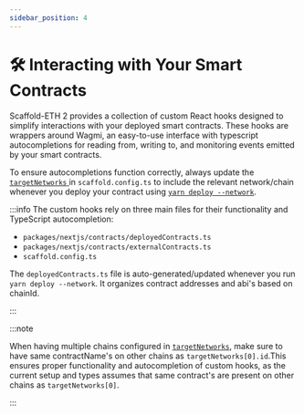 ```yaml
---
sidebar_position: 4
---
```


# 🛠 Interacting with Your Smart Contracts

Scaffold-ETH 2 provides a collection of custom React hooks designed to simplify interactions with your deployed smart contracts. These hooks are wrappers around Wagmi, an easy-to-use interface with typescript autocompletions for reading from, writing to, and monitoring events emitted by your smart contracts.

To ensure autocompletions function correctly, always update the [`targetNetworks` ](/deploying/deploy-nextjs-app#--targetnetworks) in `scaffold.config.ts` to include the relevant network/chain whenever you deploy your contract using [`yarn deploy --network`](/deploying/deploy-smart-contracts#3-deploy-your-smart-contracts).

:::info
The custom hooks rely on three main files for their functionality and TypeScript autocompletion:

- `packages/nextjs/contracts/deployedContracts.ts`
- `packages/nextjs/contracts/externalContracts.ts`
- `scaffold.config.ts`

The `deployedContracts.ts` file is auto-generated/updated whenever you run `yarn deploy --network`. It organizes contract addresses and abi's based on chainId.

:::

:::note

When having multiple chains configured in [`targetNetworks`](/deploying/deploy-nextjs-app#--targetnetworks), make sure to have same contractName's on other chains as `targetNetworks[0].id`.This ensures proper functionality and autocompletion of custom hooks, as the current setup and types assumes that same contract's are present on other chains as `targetNetworks[0]`.

:::
